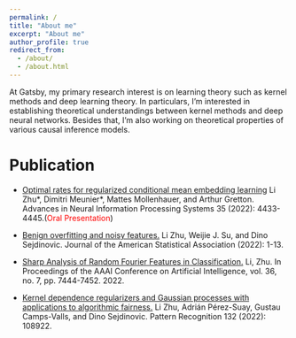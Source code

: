 ```yaml
---
permalink: /
title: "About me"
excerpt: "About me"
author_profile: true
redirect_from: 
  - /about/
  - /about.html
---
```

At Gatsby, my primary research interest is on learning theory such as kernel methods and deep learning theory. In particulars, I’m interested in establishing theoretical understandings between kernel methods and deep neural networks. Besides that, I’m also working on theoretical properties of various causal inference models.

Publication
======
-  [Optimal rates for regularized conditional mean embedding learning](https://proceedings.neurips.cc/paper_files/paper/2022/file/1c71cd4032da425409d8ada8727bad42-Paper-Conference.pdf)
Li Zhu\*, Dimitri Meunier\*, Mattes Mollenhauer, and Arthur Gretton. Advances in Neural Information Processing Systems 35 (2022): 4433-4445.(<span style="color:red">Oral Presentation</span>)

-  [Benign overfitting and noisy features.](https://www.tandfonline.com/doi/full/10.1080/01621459.2022.2093206)
Li Zhu, Weijie J. Su, and Dino Sejdinovic.  Journal of the American Statistical Association (2022): 1-13.

-  [Sharp Analysis of Random Fourier Features in Classification.](https://ojs.aaai.org/index.php/AAAI/article/view/20708)
Li, Zhu. In Proceedings of the AAAI Conference on Artificial Intelligence, vol. 36, no. 7, pp. 7444-7452. 2022.

-  [Kernel dependence regularizers and Gaussian processes with applications to algorithmic fairness.]((https://www.sciencedirect.com/science/article/pii/S0031320322004034))
Li Zhu, Adrián Pérez-Suay, Gustau Camps-Valls, and Dino Sejdinovic. Pattern Recognition 132 (2022): 108922.



